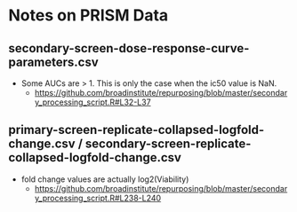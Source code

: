# Notes on PRISM Data

## secondary-screen-dose-response-curve-parameters.csv

- Some AUCs are > 1. This is only the case when the ic50 value is NaN.
  - https://github.com/broadinstitute/repurposing/blob/master/secondary_processing_script.R#L32-L37

## primary-screen-replicate-collapsed-logfold-change.csv / secondary-screen-replicate-collapsed-logfold-change.csv

- fold change values are actually log2(Viability)
  - https://github.com/broadinstitute/repurposing/blob/master/secondary_processing_script.R#L238-L240
  
